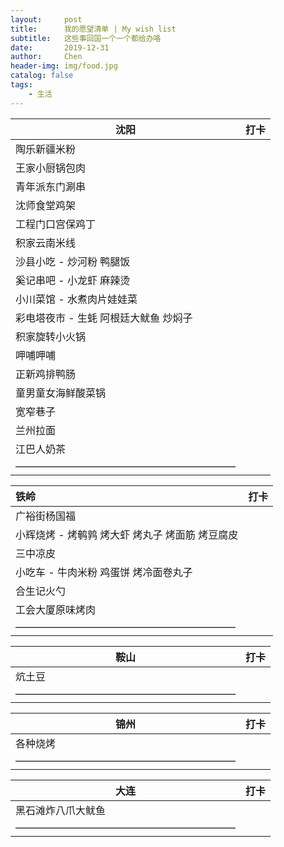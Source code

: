 ```yaml
---
layout:     post
title:      我的愿望清单 | My wish list 
subtitle:   这些事回国一个一个都给办咯
date:       2019-12-31
author:     Chen
header-img: img/food.jpg
catalog: false
tags:
    - 生活
---
```


| 沈阳                                  | 打卡 |
| ------------------------------------- | ---- |
| 陶乐新疆米粉                          |      |
| 王家小厨锅包肉                        |      |
| 青年派东门涮串                        |      |
| 沈师食堂鸡架                          |      |
| 工程门口宫保鸡丁                      |      |
| 积家云南米线                          |      |
| 沙县小吃 - 炒河粉 鸭腿饭              |      |
| 奚记串吧 - 小龙虾 麻辣烫              |      |
| 小川菜馆 - 水煮肉片娃娃菜             |      |
| 彩电塔夜市 - 生蚝 阿根廷大鱿鱼 炒焖子 |      |
| 积家旋转小火锅                        |      |
| 呷哺呷哺                              |      |
| 正新鸡排鸭肠                          |      |
| 童男童女海鲜酸菜锅                    |      |
| 宽窄巷子                              |      |
| 兰州拉面                              |      |
| 江巴人奶茶                            |      |
| ——————————————————————                |      |



| 铁岭                                            | 打卡 |
| :---------------------------------------------- | ---- |
| 广裕街杨国福                                    |      |
| 小辉烧烤 - 烤鹌鹑 烤大虾 烤丸子 烤面筋 烤豆腐皮 |      |
| 三中凉皮                                        |      |
| 小吃车 - 牛肉米粉 鸡蛋饼 烤冷面卷丸子           |      |
| 合生记火勺                                      |      |
| 工会大厦原味烤肉                                |      |
| ——————————————————————                          |      |



| 鞍山                   | 打卡 |
| ---------------------- | ---- |
| 炕土豆                 |      |
| —————————————————————— |      |

| 锦州                   | 打卡 |
| ---------------------- | ---- |
| 各种烧烤               |      |
| —————————————————————— |      |



| 大连                   | 打卡 |
| ---------------------- | ---- |
| 黑石滩炸八爪大鱿鱼     |      |
| —————————————————————— |      |





